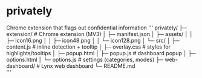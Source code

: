 # privately
Chrome extension that flags out confidential information
'''
privately/
├─ extension/                 # Chrome extension (MV3)
│  ├─ manifest.json
│  ├─ assets/
│  │  ├─ icon16.png
│  │  ├─ icon48.png
│  │  └─ icon128.png
│  └─ src/
│     ├─ content.js           # inline detection + tooltip
│     ├─ overlay.css          # styles for highlights/tooltips
│     ├─ popup.html
│     ├─ popup.js             # dashboard popup
│     ├─ options.html
│     └─ options.js           # settings (categories, modes)
├─ web-dashboard/             # Lynx web dashboard
└─ README.md                  
'''
